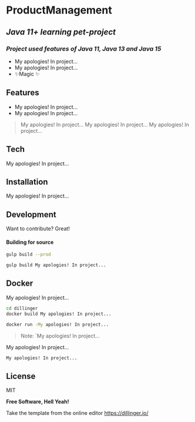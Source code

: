 # ProductManagement
## _Java 11+ learning pet-project_
### _Project used features of Java 11, Java 13 and Java 15_

- My apologies! In project...
- My apologies! In project...
- ✨Magic ✨

## Features

- My apologies! In project...
- My apologies! In project...

> My apologies! In project...
> My apologies! In project...
> My apologies! In project...


## Tech

My apologies! In project...

## Installation

My apologies! In project...


## Development

Want to contribute? Great!

#### Building for source


```sh
gulp build --prod
```


```sh
gulp build My apologies! In project...
```

## Docker

My apologies! In project...

```sh
cd dillinger
docker build My apologies! In project...
```


```sh
docker run -My apologies! In project...
```

> Note: `My apologies! In project...

My apologies! In project...

```sh
My apologies! In project...
```

## License

MIT

**Free Software, Hell Yeah!**

Take the template from the online editor https://dillinger.io/

[//]: # (These are reference links used in the body of this note and get stripped out when the markdown processor does its job. There is no need to format nicely because it shouldn't be seen. Thanks SO - http://stackoverflow.com/questions/4823468/store-comments-in-markdown-syntax)

   [dill]: <https://github.com/joemccann/dillinger>
   [git-repo-url]: <https://github.com/joemccann/dillinger.git>
   [john gruber]: <http://daringfireball.net>
   [df1]: <http://daringfireball.net/projects/markdown/>
   [markdown-it]: <https://github.com/markdown-it/markdown-it>
   [Ace Editor]: <http://ace.ajax.org>
   [node.js]: <http://nodejs.org>
   [Twitter Bootstrap]: <http://twitter.github.com/bootstrap/>
   [jQuery]: <http://jquery.com>
   [@tjholowaychuk]: <http://twitter.com/tjholowaychuk>
   [express]: <http://expressjs.com>
   [AngularJS]: <http://angularjs.org>
   [Gulp]: <http://gulpjs.com>

   [PlDb]: <https://github.com/joemccann/dillinger/tree/master/plugins/dropbox/README.md>
   [PlGh]: <https://github.com/joemccann/dillinger/tree/master/plugins/github/README.md>
   [PlGd]: <https://github.com/joemccann/dillinger/tree/master/plugins/googledrive/README.md>
   [PlOd]: <https://github.com/joemccann/dillinger/tree/master/plugins/onedrive/README.md>
   [PlMe]: <https://github.com/joemccann/dillinger/tree/master/plugins/medium/README.md>
   [PlGa]: <https://github.com/RahulHP/dillinger/blob/master/plugins/googleanalytics/README.md>
